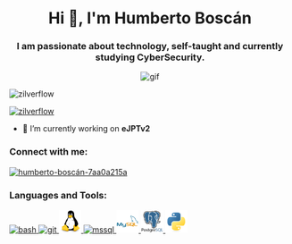 <h1 align="center">Hi 👋, I'm Humberto Boscán</h1>

<h3 align="center">I am passionate about technology, self-taught and currently studying CyberSecurity.</h3>
<p align="center"> <img src="https://media4.giphy.com/media/v1.Y2lkPTc5MGI3NjExMDkyNDBmYmNiNTBmNWU5ZjcyNGI5OGYyMjExOTY0NmY2ODUxNmU5OSZjdD1n/QaMhVZVwOvDiw/giphy.gif" alt="gif" /> </p>
<p align="left"> <img src="https://komarev.com/ghpvc/?username=zilverflow&label=Profile%20views&color=0e75b6&style=flat" alt="zilverflow" /> </p>

<p align="left"> <a href="https://github.com/ryo-ma/github-profile-trophy"><img src="https://github-profile-trophy.vercel.app/?username=zilverflow" alt="zilverflow" /></a> </p>

- 🌱 I’m currently working on **eJPTv2**

<h3 align="left">Connect with me:</h3>
<p align="left">
<a href="https://linkedin.com/in/humberto-boscán-7aa0a215a" target="blank"><img align="center" src="https://raw.githubusercontent.com/rahuldkjain/github-profile-readme-generator/master/src/images/icons/Social/linked-in-alt.svg" alt="humberto-boscán-7aa0a215a" height="30" width="40" /></a>
</p>

<h3 align="left">Languages and Tools:</h3>
<p align="left"> <a href="https://www.gnu.org/software/bash/" target="_blank" rel="noreferrer"> <img src="https://www.vectorlogo.zone/logos/gnu_bash/gnu_bash-icon.svg" alt="bash" width="40" height="40"/> </a> <a href="https://git-scm.com/" target="_blank" rel="noreferrer"> <img src="https://www.vectorlogo.zone/logos/git-scm/git-scm-icon.svg" alt="git" width="40" height="40"/> </a> <a href="https://www.linux.org/" target="_blank" rel="noreferrer"> <img src="https://raw.githubusercontent.com/devicons/devicon/master/icons/linux/linux-original.svg" alt="linux" width="40" height="40"/> </a> <a href="https://www.microsoft.com/en-us/sql-server" target="_blank" rel="noreferrer"> <img src="https://www.svgrepo.com/show/303229/microsoft-sql-server-logo.svg" alt="mssql" width="40" height="40"/> </a> <a href="https://www.mysql.com/" target="_blank" rel="noreferrer"> <img src="https://raw.githubusercontent.com/devicons/devicon/master/icons/mysql/mysql-original-wordmark.svg" alt="mysql" width="40" height="40"/> </a> <a href="https://www.postgresql.org" target="_blank" rel="noreferrer"> <img src="https://raw.githubusercontent.com/devicons/devicon/master/icons/postgresql/postgresql-original-wordmark.svg" alt="postgresql" width="40" height="40"/> </a> <a href="https://www.python.org" target="_blank" rel="noreferrer"> <img src="https://raw.githubusercontent.com/devicons/devicon/master/icons/python/python-original.svg" alt="python" width="40" height="40"/> </a> </p>

